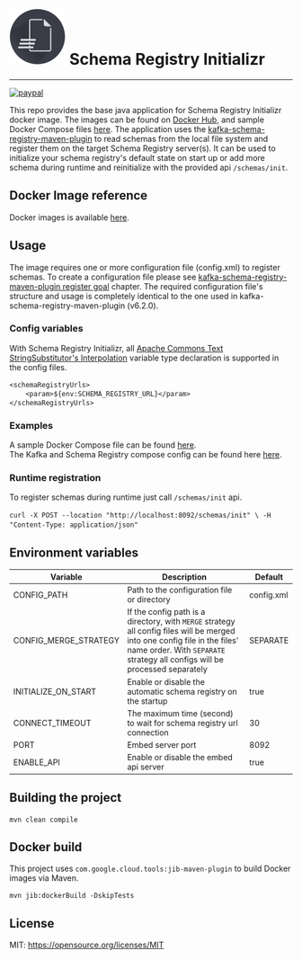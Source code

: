 # ![Schema Registry Initializr](schema-logo.png) Schema Registry Initializr

---

[![paypal](https://www.paypalobjects.com/en_US/i/btn/btn_donateCC_LG.gif)](https://www.paypal.com/cgi-bin/webscr?cmd=_s-xclick&hosted_button_id=S9EUZA93ZJJ9U)

This repo provides the base java application for Schema Registry Initializr docker image. 
The images can be found on [Docker Hub](https://hub.docker.com/), and sample Docker Compose files [here](example).
The application uses the [kafka-schema-registry-maven-plugin](https://docs.confluent.io/platform/current/schema-registry/develop/maven-plugin.html) 
to read schemas from the local file system and register them on the target Schema Registry server(s). 
It can be used to initialize your schema registry's default state on start up or add more schema during runtime and reinitialize with the provided api `/schemas/init`.

## Docker Image reference

Docker images is available [here](https://hub.docker.com/r/balintrudas/schema-registry-initializr).

## Usage

The image requires one or more configuration file (config.xml) to register schemas. 
To create a configuration file please see [kafka-schema-registry-maven-plugin register goal](https://docs.confluent.io/platform/current/schema-registry/develop/maven-plugin.html#schema-registry-register)
chapter. The required configuration file's structure and usage is completely identical to the one used in kafka-schema-registry-maven-plugin (v6.2.0).

### Config variables
With Schema Registry Initializr, all [Apache Commons Text StringSubstitutor's Interpolation](https://commons.apache.org/proper/commons-text/apidocs/org/apache/commons/text/StringSubstitutor.html) variable type declaration is supported in the config files.

```
<schemaRegistryUrls>
    <param>${env:SCHEMA_REGISTRY_URL}</param>
</schemaRegistryUrls>
```

### Examples
A sample Docker Compose file can be found [here](example/docker-compose.yml).  
The Kafka and Schema Registry compose config can be found here [here](example/docker-compose-kafka.yml).  

### Runtime registration
To register schemas during runtime just call `/schemas/init` api.  

`curl -X POST --location "http://localhost:8092/schemas/init" \
-H "Content-Type: application/json"`

## Environment variables

Variable   | Description | Default
------------- | ------------------------- | -----------
CONFIG_PATH	| Path to the configuration file or directory | config.xml
CONFIG_MERGE_STRATEGY  | If the config path is a directory, with `MERGE` strategy all config files will be merged into one config file in the files' name order. With `SEPARATE` strategy all configs will be processed separately | SEPARATE
INITIALIZE_ON_START	| Enable or disable the automatic schema registry on the startup | true
CONNECT_TIMEOUT	| The maximum time (second) to wait for schema registry url connection | 30
PORT	| Embed server port | 8092
ENABLE_API	| Enable or disable the embed api server | true

## Building the project

```
mvn clean compile
```

## Docker build

This project uses `com.google.cloud.tools:jib-maven-plugin` to build Docker images via Maven.

```
mvn jib:dockerBuild -DskipTests
```

## License
MIT: https://opensource.org/licenses/MIT
